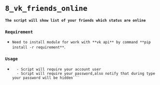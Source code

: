 # ```8_vk_friends_online```


**`The script will show list of your friends which status are online`**


### ```Requirement```


- `Need to install module for work with **vk api** by command **pip install -r requirement**`.

### `Usage`


- ```Run the script **vk_friends_online.**:
    - Script will require your account user
    - Script will require your password,also notify that during type your password will be hidden```


